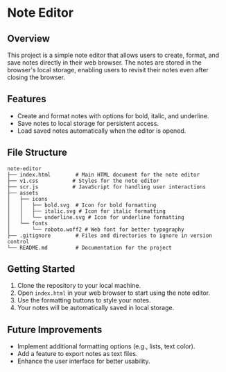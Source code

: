 # Note Editor

## Overview
This project is a simple note editor that allows users to create, format, and save notes directly in their web browser. The notes are stored in the browser's local storage, enabling users to revisit their notes even after closing the browser.

## Features
- Create and format notes with options for bold, italic, and underline.
- Save notes to local storage for persistent access.
- Load saved notes automatically when the editor is opened.

## File Structure
```
note-editor
├── index.html        # Main HTML document for the note editor
├── v1.css           # Styles for the note editor
├── scr.js           # JavaScript for handling user interactions
├── assets
│   ├── icons
│   │   ├── bold.svg  # Icon for bold formatting
│   │   ├── italic.svg # Icon for italic formatting
│   │   └── underline.svg # Icon for underline formatting
│   └── fonts
│       └── roboto.woff2 # Web font for better typography
├── .gitignore        # Files and directories to ignore in version control
└── README.md         # Documentation for the project
```

## Getting Started
1. Clone the repository to your local machine.
2. Open `index.html` in your web browser to start using the note editor.
3. Use the formatting buttons to style your notes.
4. Your notes will be automatically saved in local storage.

## Future Improvements
- Implement additional formatting options (e.g., lists, text color).
- Add a feature to export notes as text files.
- Enhance the user interface for better usability.